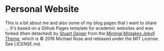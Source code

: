 Personal Website
====

This is a bit about me and also some of my blog pages that I want to share ... It's based on a Github Pages template for academic websites and was forked (then detached) by [Stuart Geiger](https://github.com/staeiou) from the [Minimal Mistakes Jekyll Theme](https://mmistakes.github.io/minimal-mistakes/), which is © 2016 Michael Rose and released under the MIT License. See LICENSE.md.

